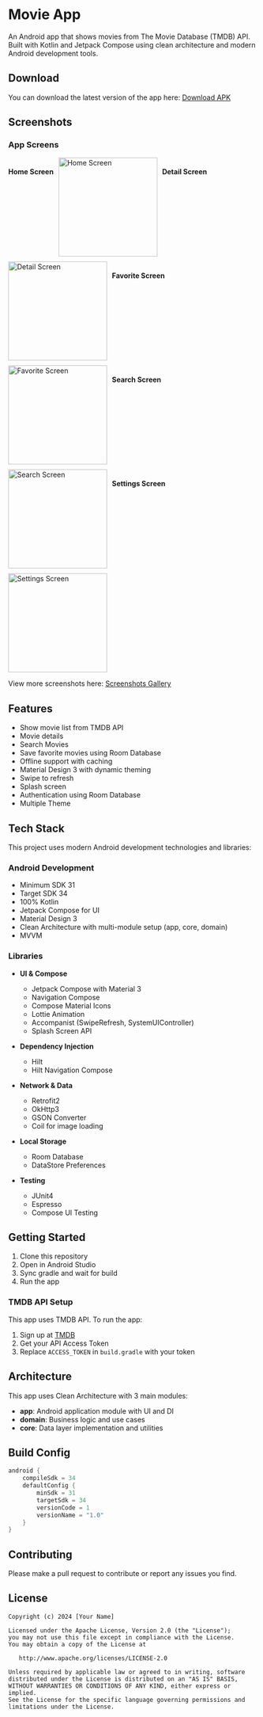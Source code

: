 # Movie App

An Android app that shows movies from The Movie Database (TMDB) API. Built with Kotlin and Jetpack Compose using clean architecture and modern Android development tools.

## Download

You can download the latest version of the app here:
[Download APK](https://github.com/edo6661/submission-android-expert-tmdb/releases/download/v1.0.0/app-debug.apk)

## Screenshots

### App Screens
<div style="display: flex; flex-wrap: wrap; gap: 10px;">

#### Home Screen
<img src="https://firebasestorage.googleapis.com/v0/b/accesstoken-ecommerce-01.appspot.com/o/Movies%2FFavorite_Screen.png?alt=media&token=a2847ff1-58c0-44a3-8698-0a56d77650e8" width="200" alt="Home Screen"/>

#### Detail Screen
<img src="https://firebasestorage.googleapis.com/v0/b/accesstoken-ecommerce-01.appspot.com/o/Movies%2FDetail_Screen.png?alt=media&token=86edb53c-daf1-46af-a860-447ddf66797d" width="200" alt="Detail Screen"/>

#### Favorite Screen
<img src="https://firebasestorage.googleapis.com/v0/b/accesstoken-ecommerce-01.appspot.com/o/Movies%2FFavorite_Screen.png?alt=media&token=a2847ff1-58c0-44a3-8698-0a56d77650e8" width="200" alt="Favorite Screen"/>

#### Search Screen
<img src="https://firebasestorage.googleapis.com/v0/b/accesstoken-ecommerce-01.appspot.com/o/Movies%2FSearch_Screen.png?alt=media&token=289ece42-4aa9-4219-aed5-1231e696cd5a" width="200" alt="Search Screen"/>

#### Settings Screen
<img src="https://firebasestorage.googleapis.com/v0/b/accesstoken-ecommerce-01.appspot.com/o/Movies%2FSettings_Screen.png?alt=media&token=bdd5d07a-beb0-4b9d-bbf8-ac277ab329d7" width="200" alt="Settings Screen"/>

</div>

View more screenshots here:
[Screenshots Gallery](https://drive.google.com/drive/folders/1lNG7YRV6-0IvXEp9ubUpsdc-W517Msd2)

## Features

- Show movie list from TMDB API
- Movie details
- Search Movies
- Save favorite movies using Room Database
- Offline support with caching
- Material Design 3 with dynamic theming
- Swipe to refresh
- Splash screen
- Authentication using Room Database
- Multiple Theme

## Tech Stack

This project uses modern Android development technologies and libraries:

### Android Development
- Minimum SDK 31
- Target SDK 34
- 100% Kotlin
- Jetpack Compose for UI
- Material Design 3
- Clean Architecture with multi-module setup (app, core, domain)
- MVVM

### Libraries
- **UI & Compose**
  - Jetpack Compose with Material 3
  - Navigation Compose
  - Compose Material Icons
  - Lottie Animation
  - Accompanist (SwipeRefresh, SystemUIController)
  - Splash Screen API

- **Dependency Injection**
  - Hilt
  - Hilt Navigation Compose

- **Network & Data**
  - Retrofit2
  - OkHttp3
  - GSON Converter
  - Coil for image loading

- **Local Storage**
  - Room Database
  - DataStore Preferences

- **Testing**
  - JUnit4
  - Espresso
  - Compose UI Testing

## Getting Started

1. Clone this repository
2. Open in Android Studio
3. Sync gradle and wait for build
4. Run the app

### TMDB API Setup
This app uses TMDB API. To run the app:
1. Sign up at [TMDB](https://www.themoviedb.org/)
2. Get your API Access Token
3. Replace `ACCESS_TOKEN` in `build.gradle` with your token

## Architecture

This app uses Clean Architecture with 3 main modules:
- **app**: Android application module with UI and DI
- **domain**: Business logic and use cases
- **core**: Data layer implementation and utilities

## Build Config

```gradle
android {
    compileSdk = 34
    defaultConfig {
        minSdk = 31
        targetSdk = 34
        versionCode = 1
        versionName = "1.0"
    }
}
```

## Contributing

Please make a pull request to contribute or report any issues you find.

## License

```
Copyright (c) 2024 [Your Name]

Licensed under the Apache License, Version 2.0 (the "License");
you may not use this file except in compliance with the License.
You may obtain a copy of the License at

   http://www.apache.org/licenses/LICENSE-2.0

Unless required by applicable law or agreed to in writing, software
distributed under the License is distributed on an "AS IS" BASIS,
WITHOUT WARRANTIES OR CONDITIONS OF ANY KIND, either express or implied.
See the License for the specific language governing permissions and
limitations under the License.
```
